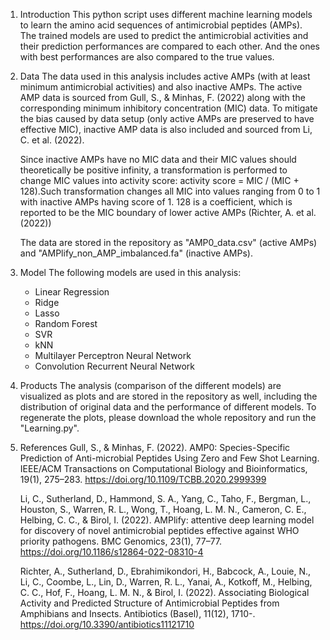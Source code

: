 1. Introduction
    This python script uses different machine learning models to learn the amino acid sequences of antimicrobial peptides (AMPs). The trained models are used to predict the antimicrobial activities and their prediction performances are compared to each other. And the ones with best performances are also compared to the true values.

2. Data
    The data used in this analysis includes active AMPs (with at least minimum antimicrobial activities) and also inactive AMPs. The active AMP data is sourced from Gull, S., & Minhas, F. (2022) along with the corresponding minimum inhibitory concentration (MIC) data. To mitigate the bias caused by data setup (only active AMPs are preserved to have effective MIC), inactive AMP data is also included and sourced from Li, C. et al. (2022).
    
    Since inactive AMPs have no MIC data and their MIC values should theoretically be positive infinity, a transformation is performed to change MIC values into activity score: activity score = MIC / (MIC + 128).Such transformation changes all MIC into values ranging from 0 to 1 with inactive AMPs having score of 1. 128 is a coefficient, which is reported to be the MIC boundary of lower active AMPs (Richter, A. et al. (2022))

    The data are stored in the repository as "AMP0_data.csv" (active AMPs) and "AMPlify_non_AMP_imbalanced.fa" (inactive AMPs).

3. Model
    The following models are used in this analysis:
    - Linear Regression
    - Ridge
    - Lasso
    - Random Forest
    - SVR
    - kNN
    - Multilayer Perceptron Neural Network
    - Convolution Recurrent Neural Network

4. Products
    The analysis (comparison of the different models) are visualized as plots and are stored in the repository as well, including the distribution of original data and the performance of different models. To regenerate the plots, please download the whole repository and run the "Learning.py".

5. References
    Gull, S., & Minhas, F. (2022). AMP0: Species-Specific Prediction of Anti-microbial Peptides Using Zero and Few Shot Learning. IEEE/ACM Transactions on Computational Biology and Bioinformatics, 19(1), 275–283. https://doi.org/10.1109/TCBB.2020.2999399

    Li, C., Sutherland, D., Hammond, S. A., Yang, C., Taho, F., Bergman, L., Houston, S., Warren, R. L., Wong, T., Hoang, L. M. N., Cameron, C. E., Helbing, C. C., & Birol, I. (2022). AMPlify: attentive deep learning model for discovery of novel antimicrobial peptides effective against WHO priority pathogens. BMC Genomics, 23(1), 77–77. https://doi.org/10.1186/s12864-022-08310-4

    Richter, A., Sutherland, D., Ebrahimikondori, H., Babcock, A., Louie, N., Li, C., Coombe, L., Lin, D., Warren, R. L., Yanai, A., Kotkoff, M., Helbing, C. C., Hof, F., Hoang, L. M. N., & Birol, I. (2022). Associating Biological Activity and Predicted Structure of Antimicrobial Peptides from Amphibians and Insects. Antibiotics (Basel), 11(12), 1710-. https://doi.org/10.3390/antibiotics11121710
    